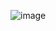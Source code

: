 ![image](https://user-images.githubusercontent.com/37383368/139770001-be1e5ff3-6c9a-40b3-a7c3-5b1ab9426ee0.png)
